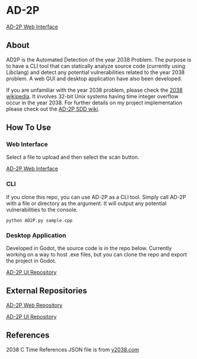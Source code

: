 # AD-2P
[AD-2P Web Interface](https://zami77.github.io/AD2P_Web/)

## About
AD2P is the Automated Detection of the year 2038 Problem. The purpose is to have a CLI tool that can statically analyze source code (currently using Libclang) and detect any potential vulnerabilities related to the year 2038 problem. A web GUI and desktop application have also been developed.

If you are unfamiliar with the year 2038 problem, please check the [2038 wikipedia](https://en.wikipedia.org/wiki/Year_2038_problem). It involves 32-bit Unix systems having time integer overflow occur in the year 2038. For further details on my project implementation please check out the [AD-2P SDD wiki](https://github.com/Zami77/AD-2P/wiki/Software-Design-Documentation).

## How To Use
### Web Interface
Select a file to upload and then select the scan button.

[AD-2P Web Interface](https://zami77.github.io/AD2P_Web/)
### CLI
If you clone this repo, you can use AD-2P as a CLI tool. Simply call AD-2P with a file or directory as the argument. It will output any potential vulnerabilities to the console.

```python AD2P.py sample.cpp```

### Desktop Application
Developed in Godot, the source code is in the repo below. Currently working on a way to host .exe files, but you can clone the repo and export the project in Godot.

[AD-2P UI Repository](https://github.com/Zami77/AD2P_UI)

## External Repositories
[AD-2P Web Repository](https://github.com/Zami77/AD2P_Web)

[AD-2P UI Repository](https://github.com/Zami77/AD2P_UI)

## References
2038 C Time References JSON file is from [y2038.com](https://y2038.com/c-review/)
